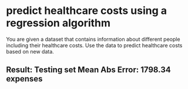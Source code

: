 # predict healthcare costs using a regression algorithm

You are given a dataset that contains information about different people including their healthcare costs. Use the data to predict healthcare costs based on new data.

## Result: Testing set Mean Abs Error: 1798.34 expenses

